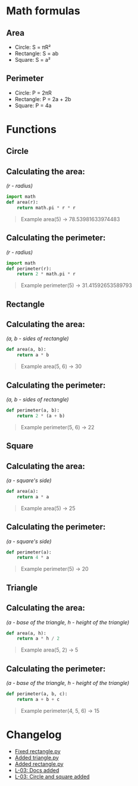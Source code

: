 # Math formulas
## Area
- Circle: S = πR²
- Rectangle: S = ab
- Square: S = a²

## Perimeter
- Circle: P = 2πR
- Rectangle: P = 2a + 2b
- Square: P = 4a

# Functions
## Circle
## Calculating the area:
*(r - radius)*
```python
import math
def area(r):
    return math.pi * r * r
```
> Example area(5) -> 78.53981633974483

## Calculating the perimeter:
*(r - radius)*
```python
import math
def perimeter(r):
    return 2 * math.pi * r
```
> Example perimeter(5) -> 31.41592653589793


## Rectangle

## Calculating the area:
*(a, b - sides of rectangle)*
```python
def area(a, b):
    return a * b
```
> Example area(5, 6) -> 30

## Calculating the perimeter:
*(a, b - sides of rectangle)*
```python
def perimeter(a, b):
    return 2 * (a + b)
```

>Example perimeter(5, 6) -> 22

## Square

## Calculating the area:
*(a - square's side)*

```python
def area(a):
    return a * a
```

>Example area(5) -> 25

## Calculating the perimeter:
*(a - square's side)*
```python
def perimeter(a):
    return 4 * a
```

>Example perimeter(5) -> 20

## Triangle

## Calculating the area:
*(a - base of the triangle, h - height of the triangle)*

```python
def area(a, h):
    return a * h / 2
```
>Example area(5, 2) -> 5
## Calculating the perimeter:
*(a - base of the triangle, h - height of the triangle)*
```python
def perimeter(a, b, c):
    return a + b + c
```
>Example perimeter(4, 5, 6) -> 15

# Changelog
- [Fixed rectangle.py](https://github.com/thbldprncee/geometric_lib/commit/a7ab35a5426c8a5b58ab820b1c8b1d47a36d60f7)
- [Added triangle.py](https://github.com/thbldprncee/geometric_lib/commit/d8b83f2abb4f5fb09cd770425237070552fe488)
- [Added rectangle.py](https://github.com/thbldprncee/geometric_lib/commit/0d79b66a2ad2ffb23b4a20089d6b29d26ff2461e)
- [L-03: Docs added](https://github.com/thbldprncee/geometric_lib/commit/d078c8d9ee6155f3cb0e577d28d337b791de28e2)
- [L-03: Circle and square added](https://github.com/thbldprncee/geometric_lib/commit/8ba9aeb3cea847b63a91ac378a2a6db758682460)